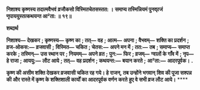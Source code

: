 **निशाश्य कृष्णस्य तदात्मवैभवं** **व्रजौकसो विस्मितचेतसस्तत: ।** **समाप्य तस्मिन्नियमं पुनव्र्रजं** **णृपाययुस्तत्कथयन्त आ²ता: ॥ १९॥** 

**शब्दार्थ** 

**निशाश्य—** **देखकर** **; कृष्णस्य—** **कृष्ण का** **; तत्—** **वह** **; आत्म—** **अपना** **; वैभवम्—** **शक्ति का प्रदर्शन** **; व्रज-ओकस:—** **व्रजवासी** **;** **विस्मित—** **चकित** **; चेतस:—** **अपने मन में** **; तत:—** **तब** **; समाप्य—** **समाप्त करके** **; तस्मिन्—** **उस स्थान पर** **; नियमम्—** **अपने व्रत** **;** **पुन:—** **फिर** **; व्रजम्—** **ग्वालों के गाँव में** **; नृप—** **हे राजा** **; आययु:—** **लौट आये** **; तत्—** **वह प्रदर्शन** **; कथयन्त:—** **बयान करते** **;** **आ²ता:—** **आदरपूर्वक।** **.** 

**कृष्ण की असीम शक्ति देखकर व्रजवासी चकित रह गये। हे राजन्, तब उन्होंने भगवान्** **शिव की पूजा सश्पन्न की और रास्ते में कृष्ण के शक्तिशाली कार्यों का आदरपूर्वक वर्णन करते** **हुए वे सभी व्रज लौट आये।** **** 